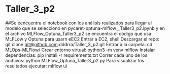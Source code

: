 # Taller_3_p2
##Se eencuentra el notebook con los análisis realizados para llegar al modelo que se seleccionó en pycaret-optuna-mlflow__Taller3_p2.ipynb y en el archivo MLFlow_Optuna_Taller3_p2 se encuentra el código que usa MLFLow y Optuna para usarn eEC2
Entrar a EC2, shell
Descargar el repo: git clone git@github.com:dddrra/Taller_3_p2.git
Entrar a la carpeta: cd MLOps-MLFlow/
Crear entorno virtual: python3 -m venv mlflow
Instalar dependencias: pip install -r requirements.txt
Correr cada uno de los archivos: python MLFlow_Optuna_Taller3_p2.py
Para visualizar los resultados ejecutar: mlflow ui
